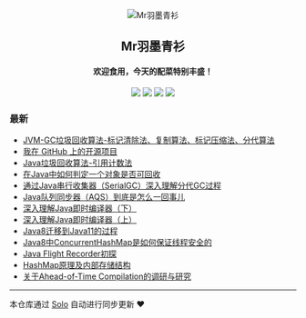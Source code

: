 <p align="center"><img alt="Mr羽墨青衫" src="https://static.b3log.org/images/brand/solo-32.png"></p><h2 align="center">
Mr羽墨青衫
</h2>

<h4 align="center">欢迎食用，今天的配菜特别丰盛！</h4>
<p align="center"><a title="Mr羽墨青衫" target="_blank" href="https://github.com/Lord-X/solo-blog"><img src="https://img.shields.io/github/last-commit/Lord-X/solo-blog.svg?style=flat-square&color=FF9900"></a>
<a title="GitHub repo size in bytes" target="_blank" href="https://github.com/Lord-X/solo-blog"><img src="https://img.shields.io/github/repo-size/Lord-X/solo-blog.svg?style=flat-square"></a>
<a title="Solo Version" target="_blank" href="https://github.com/b3log/solo/releases"><img src="https://img.shields.io/badge/solo-3.6.3-f1e05a.svg?style=flat-square&color=blueviolet"></a>
<a title="Hits" target="_blank" href="https://github.com/b3log/hits"><img src="https://hits.b3log.org/Lord-X/solo-blog.svg"></a></p>

### 最新

* [JVM-GC垃圾回收算法-标记清除法、复制算法、标记压缩法、分代算法](http://blog.feathers.top/articles/2019/08/05/1564983222860.html)
* [我在 GitHub 上的开源项目](http://blog.feathers.top/my-github-repos)
* [Java垃圾回收算法-引用计数法](http://blog.feathers.top/articles/2019/08/03/1564808256689.html)
* [在Java中如何判定一个对象是否可回收](http://blog.feathers.top/articles/2019/08/03/1564808125212.html)
* [通过Java串行收集器（SerialGC）深入理解分代GC过程](http://blog.feathers.top/articles/2019/08/03/1564807690314.html)
* [Java队列同步器（AQS）到底是怎么一回事儿](http://blog.feathers.top/articles/2019/08/03/1564806620501.html)
* [深入理解Java即时编译器（下）](http://blog.feathers.top/articles/2019/08/03/1564805895715.html)
* [深入理解Java即时编译器（上）](http://blog.feathers.top/articles/2019/08/03/1564804799077.html)
* [Java8迁移到Java11的过程](http://blog.feathers.top/articles/2019/08/02/1564729150341.html)
* [Java8中ConcurrentHashMap是如何保证线程安全的](http://blog.feathers.top/articles/2019/08/02/1564727155480.html)
* [Java Flight Recorder初探](http://blog.feathers.top/articles/2019/08/02/1564726778521.html)
* [HashMap原理及内部存储结构](http://blog.feathers.top/articles/2019/08/02/1564726685849.html)
* [关于Ahead-of-Time Compilation的调研与研究](http://blog.feathers.top/articles/2019/08/02/1564725467959.html)



---

本仓库通过 [Solo](https://github.com/b3log/solo) 自动进行同步更新 ❤️ 